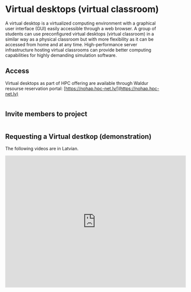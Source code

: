 # Virtual desktops (virtual classroom)

A virtual desktop is a virtualized computing environment with a graphical user interface (GUI) easily accessible through a web browser. A group of students can use preconfigured virtual desktops (virtual classroom) in a similar way as a physical classroom but with more flexibility as it can be accessed from home and at any time. High-performance server infrastructure hosting virtual classrooms can provide better computing capabilities for highly demanding simulation software.
  
## Access
Virtual desktops as part of HPC offering are available through Waldur resourse reservation portal: [https://nohap.hpc-net.lv/](https://nohap.hpc-net.lv)  

```{include} ./include/waldur_access.md
```

## Invite members to project

```{include} ./include/waldur_invite.md
```
  
## Requesting a Virtual destkop (demonstration)

The following videos are in Latvian.

<iframe src="https://slides.com/viktorszagorskis-1/rtu-hpc/embed?share=hidden" width="576" height="420" title="RTU HPC" scrolling="no" frameborder="0" webkitallowfullscreen mozallowfullscreen allowfullscreen></iframe>
